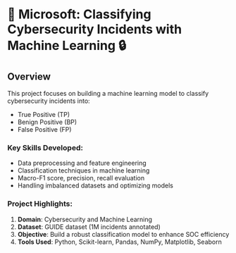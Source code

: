 # 🚀 Microsoft: Classifying Cybersecurity Incidents with Machine Learning 🔒

## Overview
This project focuses on building a machine learning model to classify cybersecurity incidents into:
- True Positive (TP)
- Benign Positive (BP)
- False Positive (FP)

### Key Skills Developed:
- Data preprocessing and feature engineering
- Classification techniques in machine learning
- Macro-F1 score, precision, recall evaluation
- Handling imbalanced datasets and optimizing models

### Project Highlights:
1. **Domain**: Cybersecurity and Machine Learning
2. **Dataset**: GUIDE dataset (1M incidents annotated)
3. **Objective**: Build a robust classification model to enhance SOC efficiency
4. **Tools Used**: Python, Scikit-learn, Pandas, NumPy, Matplotlib, Seaborn
